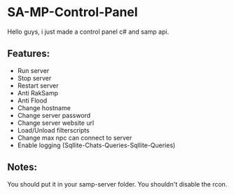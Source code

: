 # SA-MP-Control-Panel
Hello guys, i just made a control panel c# and samp api.

## Features:
- Run server
- Stop server
- Restart server
- Anti RakSamp
- Anti Flood
- Change hostname
- Change server password
- Change server website url
- Load/Unload filterscripts
- Change max npc can connect to server
- Enable logging (Sqllite-Chats-Queries-Sqllite-Queries)

## Notes:
You should put it in your samp-server folder.
You shouldn't disable the rcon.
